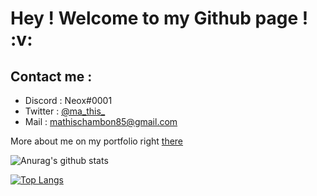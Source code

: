 <h1> Hey ! Welcome to my Github page ! :v:</h1>

<h2>Contact me : </h2>

<ul>
  <li>Discord : Neox#0001</li>
  <li>Twitter : <a rel="noopener noreferrer" target="_blank" href="https://twitter.com/ma_this_">@ma_this_</a></li>
  <li>Mail : <a rel="noopener noreferrer" target="_blank" href="mailto:mathischambon85@gmail.com">mathischambon85@gmail.com</a></li>
</ul>

More about me on my portfolio right <a rel="noopener noreferrer" target="_blank" href="https://mathiis.tk/">there</a>

![Anurag's github stats](https://github-readme-stats.vercel.app/api?username=Neox63&count_private=true&hide=contribs,prs)

[![Top Langs](https://github-readme-stats.vercel.app/api/top-langs/?username=Neox63&show_icons=true&exclude_repo=PPE-GMAO,github-readme-stats,anuraghazra.github.io)](https://github.com/anuraghazra/github-readme-stats)
